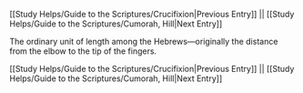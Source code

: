 [[Study Helps/Guide to the Scriptures/Crucifixion|Previous Entry]]  ||  [[Study Helps/Guide to the Scriptures/Cumorah, Hill|Next Entry]]

 The ordinary unit of length among the Hebrews—originally the distance from the elbow to the tip of the fingers.

[[Study Helps/Guide to the Scriptures/Crucifixion|Previous Entry]]  ||  [[Study Helps/Guide to the Scriptures/Cumorah, Hill|Next Entry]]